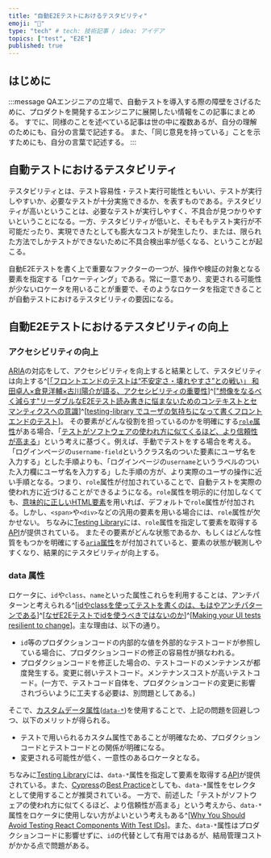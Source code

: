 ```yaml
---
title: "自動E2Eテストにおけるテスタビリティ"
emoji: "🧪"
type: "tech" # tech: 技術記事 / idea: アイデア
topics: ["test", "E2E"]
published: true
---
```


## はじめに

:::message
QAエンジニアの立場で、自動テストを導入する際の障壁をさげるために、プロダクトを開発するエンジニアに展開したい情報をこの記事にまとめる。
すでに、同様のことを述べている記事は世の中に複数あるが、自分の理解のためにも、自分の言葉で記述する。
また、「同じ意見を持っている」ことを示すためにも、自分の言葉で記述する。
:::

## 自動テストにおけるテスタビリティ

テスタビリティとは、テスト容易性・テスト実行可能性ともいい、テストが実行しやすいか、必要なテストが十分実施できるか、を表すものである。テスタビリティが高いということは、必要なテストが実行しやすく、不具合が見つかりやすいということになる。一方、テスタビリティが低いと、そもそもテスト実行が不可能だったり、実現できたとしても膨大なコストが発生したり、または、限られた方法でしかテストができないために不具合検出率が低くなる、ということが起こる。

自動E2Eテストを書く上で重要なファクターの一つが、操作や検証の対象となる要素を指定する「ロケーティング」である。常に一意であり、変更される可能性が少ないロケータを用いることが重要で、そのようなロケータを指定できることが自動テストにおけるテスタビリティの要因になる。

## 自動E2Eテストにおけるテスタビリティの向上

### アクセシビリティの向上

[ARIA](https://developer.mozilla.org/ja/docs/Web/Accessibility/ARIA)の対応をして、アクセシビリティを向上すると結果として、テスタビリティは向上する^[[「フロントエンドのテストは“不安定さ・壊れやすさ”との戦い」
和田卓人×倉見洋輔×古川陽介が語る、アクセシビリティの重要性](https://logmi.jp/tech/articles/328087)]^[["想像をなるべく減らす"リーダブルなE2Eテスト読み書きに悩まないためのコンテキストとセマンティクスへの意識](https://logmi.jp/tech/articles/327322)]^[[testing-library でユーザの気持ちになって書くフロントエンドのテスト](https://zenn.dev/tnyo43/articles/39e4caa321d0aa)]。
その要素がどんな役割を担っているのかを明確にする[`role`属性](https://www.w3.org/TR/wai-aria-1.1/#role_definitions)がある場合、「[テストがソフトウェアの使われ方に似てくるほど、より信頼性が高まる](https://testing-library.com/docs/guiding-principles/)」という考えに基づく。例えば、手動でテストをする場合を考える。「ログインページの`username-field`というクラス名のついた要素にユーザ名を入力する」とした手順よりも、「ログインページの`username`というラベルのついた入力欄にユーザ名を入力する」した手順の方が、より実際のユーザの操作に近い手順となる。つまり、`role`属性が付加されていることで、自動テストを実際の使われ方に近づけることができるようになる。`role`属性を明示的に付加しなくても、[意味的に正しいHTML要素](https://developer.mozilla.org/ja/docs/Learn/Accessibility/HTML)を用いれば、デフォルトで`role`属性が付加される。しかし、`<span>`や`<div>`などの汎用の要素を用いる場合には、`role`属性が欠かせない。
ちなみに[Testing Library](https://wtesting-library.com/)には、`role`属性を指定して要素を取得する[API](https://testing-library.com/docs/queries/byrole/)が提供されている。
またその要素がどんな状態であるか、もしくはどんな性質をもつかを明確にする[`aria`属性](https://www.w3.org/TR/wai-aria-1.1/#state_prop_def)をが付加されていると、要素の状態が観測しやすくなり、結果的にテスタビリティが向上する。

### data 属性

ロケータに、`id`や`class`、`name`といった属性これらを利用することは、アンチパターンと考えられる^[[idやclassを使ってテストを書くのは、もはやアンチパターンである](https://qiita.com/akameco/items/519f7e4d5442b2a9d2da)]^[[なぜE2Eテストでidを使うべきではないのか](https://autify.com/ja/blog/why-id-should-not-be-used)]^[[Making your UI tests resilient to change](https://kentcdodds.com/blog/making-your-ui-tests-resilient-to-change)]。主な理由は、以下の通り。

- `id`等のプロダクションコードの内部的な値を外部的なテストコードが参照している場合に、プロダクションコードの修正の容易性が損なわれる。
- プロダクションコードを修正した場合の、テストコードのメンテナンスが都度発生する。変更に弱いテストコード。メンテナンスコストが高いテストコード。(一方で、テストコード自体を、プロダクションコードの変更に影響されづらいように工夫する必要は、別問題としてある。)

そこで、[カスタムデータ属性](https://developer.mozilla.org/ja/docs/Learn/HTML/Howto/Use_data_attributes)([`data-*`](https://developer.mozilla.org/ja/docs/Web/HTML/Global_attributes/data-*))を使用することで、上記の問題を回避しつつ、以下のメリットが得られる。

- テストで用いられるカスタム属性であることが明確なため、プロダクションコードとテストコードとの関係が明確になる。
- 変更される可能性が低く、一意性のあるロケータとなる。

ちなみに[Testing Library](https://wtesting-library.com/)には、`data-*`属性を指定して要素を取得する[API](https://testing-library.com/docs/queries/bytestid/)が提供されている。また、[Cypress](https://www.cypress.io/)の[Best Practice](https://docs.cypress.io/guides/references/best-practices#Selecting-Elements)としても、`data-*`属性をセレクタとして使用することが推奨されている。
一方で、前述した「テストがソフトウェアの使われ方に似てくるほど、より信頼性が高まる」という考えから、`data-*`属性をロケータに使用しない方がよいという考えもある^[[Why You Should Avoid Testing React Components With Test IDs](https://betterprogramming.pub/why-you-should-avoid-testing-react-components-with-test-ids-ee50d20d37d2)]。また、`data-*`属性はプロダクションコードに影響せずに、`id`の代替として有用ではあるが、結局管理コストがかかる点で問題がある。
